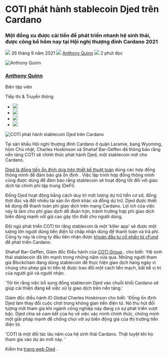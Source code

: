 # COTI phát hành stablecoin Djed trên Cardano

### **Một đồng xu được cải tiến để phát triển nhanh hệ sinh thái, được công bố hôm nay tại Hội nghị thượng đỉnh Cardano 2021**

![](img/2021-09-26-coti-to-issue-djed-stablecoin-on-cardano.002.png) 26 tháng 9 năm 2021 ![](img/2021-09-26-coti-to-issue-djed-stablecoin-on-cardano.002.png) [Anthony Quinn](tmp//en/blog/authors/anthony-quinn/page-1/) ![](img/2021-09-26-coti-to-issue-djed-stablecoin-on-cardano.003.png) 2 phút đọc

![Anthony Quinn](img/2021-09-26-coti-to-issue-djed-stablecoin-on-cardano.004.png)[](tmp//en/blog/authors/anthony-quinn/page-1/)

### [**Anthony Quinn**](tmp//en/blog/authors/anthony-quinn/page-1/)

Biên tập viên

Tiếp thị &amp; Truyền thông

- ![](img/2021-09-26-coti-to-issue-djed-stablecoin-on-cardano.005.png)[](mailto:anthony.quinn@iohk.io "Email")
- ![](img/2021-09-26-coti-to-issue-djed-stablecoin-on-cardano.006.png)[](https://www.youtube.com/watch?v=KkcAic12dvc "YouTube")
- ![](img/2021-09-26-coti-to-issue-djed-stablecoin-on-cardano.007.png)[](https://www.linkedin.com/in/tony-quinn-frsa-0b093229 "LinkedIn")
- ![](img/2021-09-26-coti-to-issue-djed-stablecoin-on-cardano.008.png)[](https://twitter.com/IohkT "Twitter")

![COTI phát hành stablecoin Djed trên Cardano](img/2021-09-26-coti-to-issue-djed-stablecoin-on-cardano.009.png)

Tại sân khấu Hội nghị thượng đỉnh Cardano ở quận Laramie, bang Wyoming, hôm Chủ nhật, Charles Hoskinson và Shahaf Bar-Geffen đã thông báo rằng nền tảng COTI sẽ chính thức phát hành Djed, một stablecoin mới cho Cardano.

[Djed là đồng tiền ổn định dựa trên thiết kế thuật toán](https://deploy-preview-993--iohk-io.netlify.app/en/blog/posts/2021/08/18/djed-implementing-algorithmic-stablecoins-for-proven-price-stability/) dùng các hợp đồng thông minh để đảm bảo giá ổn định . Việc lập trình hợp đồng thông minh cũng được dùng để đảm bảo rằng stablecoin sẽ hoạt động tốt đối với giao dịch tài chính phi tập trung (DeFi).

Đồng Djed hoạt động bằng cách duy trì một lượng dự trữ tiền cơ sở, đồng thời đúc và đốt nhiều tài sản ổn định khác và đồng dự trữ. Djed được thiết kế dùng để thanh toán phí giao dịch trên mạng Cardano. Lợi ích của việc này là làm cho phí giao dịch dễ đoán hơn, tránh trường hợp phí giao dịch biến động mạnh với giá cao gây tổn thất cho người dùng.

Đội ngũ phát triển COTI tin rằng stablecoin là một 'killer app' sẽ được một lượng lớn người dùng tiền điện tử chấp nhận dùng để thanh toán và trả phí. Công ty này là công ty đầu tiên nhận được [khoản đầu tư cổ phần từ cFund](https://iohk.io/en/blog/posts/2021/07/28/a-closer-look-at-the-cfund/) để phát triển Cardano.

Shahaf Bar-Geffen, Giám đốc Điều hành của [COTI Group](https://coti.io/) , cho biết: 'Hệ sinh thái stablecoin đã lớn mạnh  trong những năm vừa qua. Những người tham gia Blockchain đang dùng stablecoin để thực hiện giao dịch hàng ngày vì chúng cho phép giá trị tiền tệ được trao đổi một cách liền mạch, bất kể vị trí của người gửi và người nhận.

'Tôi tin rằng việc bổ sung đồng stablecoin Djed vào chuỗi khối Cardano sẽ giúp cải thiện đáng kể việc xử lý giao dịch trên nền tảng.'

Giám đốc điều hành IO Global Charles Hoskinson cho biết: 'Đồng ổn định Djed làm thay đổi cuộc chơi trong không gian tiền điện tử. Nó thu hút đối tượng mới tham gia khi ngành công nghiệp này đang có sự phát triển vượt bậc. Djed chia sẻ cam kết của họ về việc xác minh chính thức, chứng minh một giải pháp mạnh để chống chọi với sự biến động giá của thị trường tiền điện tử.

'COTI  là một đối tác lâu năm của hệ sinh thái Cardano. Thật tuyệt khi họ tham gia vào dự án mới này. '

Kiểm tra [trang web Djed](https://djed.xyz/) .
